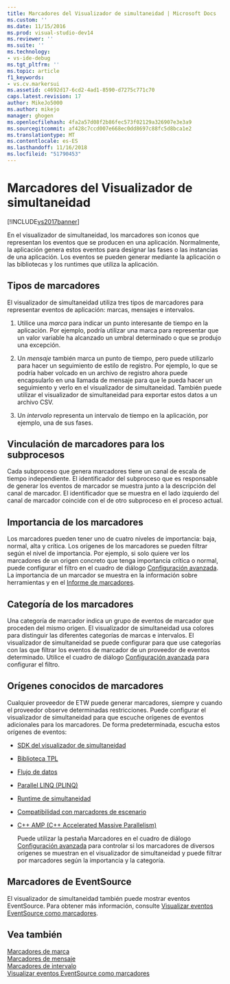 ```yaml
---
title: Marcadores del Visualizador de simultaneidad | Microsoft Docs
ms.custom: ''
ms.date: 11/15/2016
ms.prod: visual-studio-dev14
ms.reviewer: ''
ms.suite: ''
ms.technology:
- vs-ide-debug
ms.tgt_pltfrm: ''
ms.topic: article
f1_keywords:
- vs.cv.markersui
ms.assetid: c4692d17-6cd2-4ad1-8590-d7275c771c70
caps.latest.revision: 17
author: MikeJo5000
ms.author: mikejo
manager: ghogen
ms.openlocfilehash: 4fa2a57d08f2b86fec573f02129a326907e3e3a9
ms.sourcegitcommit: af428c7ccd007e668ec0dd8697c88fc5d8bca1e2
ms.translationtype: MT
ms.contentlocale: es-ES
ms.lasthandoff: 11/16/2018
ms.locfileid: "51790453"
---
```

# <a name="concurrency-visualizer-markers"></a>Marcadores del Visualizador de simultaneidad
[!INCLUDE[vs2017banner](../includes/vs2017banner.md)]

En el visualizador de simultaneidad, los marcadores son iconos que representan los eventos que se producen en una aplicación.  Normalmente, la aplicación genera estos eventos para designar las fases o las instancias de una aplicación.  Los eventos se pueden generar mediante la aplicación o las bibliotecas y los runtimes que utiliza la aplicación.  
  
## <a name="kinds-of-markers"></a>Tipos de marcadores  
 El visualizador de simultaneidad utiliza tres tipos de marcadores para representar eventos de aplicación: marcas, mensajes e intervalos.  
  
1.  Utilice una *marca* para indicar un punto interesante de tiempo en la aplicación.  Por ejemplo, podría utilizar una marca para representar que un valor variable ha alcanzado un umbral determinado o que se produjo una excepción.  
  
2.  Un *mensaje* también marca un punto de tiempo, pero puede utilizarlo para hacer un seguimiento de estilo de registro.  Por ejemplo, lo que se podría haber volcado en un archivo de registro ahora puede encapsularlo en una llamada de mensaje para que le pueda hacer un seguimiento y verlo en el visualizador de simultaneidad. También puede utilizar el visualizador de simultaneidad para exportar estos datos a un archivo CSV.  
  
3.  Un *intervalo* representa un intervalo de tiempo en la aplicación, por ejemplo, una de sus fases.  
  
## <a name="marker-linkage-to-threads"></a>Vinculación de marcadores para los subprocesos  
 Cada subproceso que genera marcadores tiene un canal de escala de tiempo independiente.  El identificador del subproceso que es responsable de generar los eventos de marcador se muestra junto a la descripción del canal de marcador.  El identificador que se muestra en el lado izquierdo del canal de marcador coincide con el de otro subproceso en el proceso actual.  
  
## <a name="marker-importance"></a>Importancia de los marcadores  
 Los marcadores pueden tener uno de cuatro niveles de importancia: baja, normal, alta y crítica.  Los orígenes de los marcadores se pueden filtrar según el nivel de importancia.  Por ejemplo, si solo quiere ver los marcadores de un origen concreto que tenga importancia crítica o normal, puede configurar el filtro en el cuadro de diálogo [Configuración avanzada](../profiling/advanced-settings-dialog-box-concurrency-visualizer.md). La importancia de un marcador se muestra en la información sobre herramientas y en el [Informe de marcadores](../profiling/markers-report.md).  
  
## <a name="marker-category"></a>Categoría de los marcadores  
 Una categoría de marcador indica un grupo de eventos de marcador que proceden del mismo origen.  El visualizador de simultaneidad usa colores para distinguir las diferentes categorías de marcas e intervalos. El visualizador de simultaneidad se puede configurar para que use categorías con las que filtrar los eventos de marcador de un proveedor de eventos determinado.  Utilice el cuadro de diálogo [Configuración avanzada](../profiling/advanced-settings-dialog-box-concurrency-visualizer.md) para configurar el filtro.  
  
## <a name="known-sources-of-markers"></a>Orígenes conocidos de marcadores  
 Cualquier proveedor de ETW puede generar marcadores, siempre y cuando el proveedor observe determinadas restricciones. Puede configurar el visualizador de simultaneidad para que escuche orígenes de eventos adicionales para los marcadores. De forma predeterminada, escucha estos orígenes de eventos:  
  
- [SDK del visualizador de simultaneidad](../profiling/concurrency-visualizer-sdk.md)  
  
- [Biblioteca TPL](http://msdn.microsoft.com/library/b8f99f43-9104-45fd-9bff-385a20488a23)  
  
- [Flujo de datos](http://msdn.microsoft.com/library/643575d0-d26d-4c35-8de7-a9c403e97dd6)  
  
- [Parallel LINQ (PLINQ)](http://msdn.microsoft.com/library/3d4d0cd3-bde4-490b-99e7-f4e41be96455)  
  
- [Runtime de simultaneidad](http://msdn.microsoft.com/library/874bc58f-8dce-483e-a3a1-4dcc9e52ed2c)  
  
- [Compatibilidad con marcadores de escenario](http://msdn.microsoft.com/en-us/e3b55bc2-b451-4214-ae00-0c7f5a5baec8)  
  
- [C++ AMP (C++ Accelerated Massive Parallelism)](http://msdn.microsoft.com/library/e27824cb-3167-409b-8c3f-a0e476d8f349)  
  
  Puede utilizar la pestaña Marcadores en el cuadro de diálogo [Configuración avanzada](../profiling/advanced-settings-dialog-box-concurrency-visualizer.md) para controlar si los marcadores de diversos orígenes se muestran en el visualizador de simultaneidad y puede filtrar por marcadores según la importancia y la categoría.  
  
## <a name="markers-from-eventsource"></a>Marcadores de EventSource  
 El visualizador de simultaneidad también puede mostrar eventos EventSource.  Para obtener más información, consulte [Visualizar eventos EventSource como marcadores](../profiling/visualizing-eventsource-events-as-markers.md).  
  
## <a name="see-also"></a>Vea también  
 [Marcadores de marca](../profiling/flag-markers.md)   
 [Marcadores de mensaje](../profiling/message-markers.md)   
 [Marcadores de intervalo](../profiling/span-markers.md)   
 [Visualizar eventos EventSource como marcadores](../profiling/visualizing-eventsource-events-as-markers.md)



